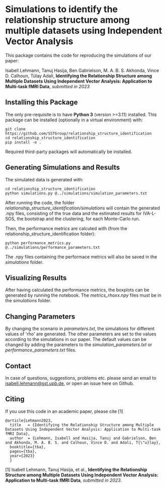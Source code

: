 # Simulations to identify the relationship structure among multiple datasets using Independent Vector Analysis

This package contains the code for reproducing the simulations of our paper:

Isabell Lehmann, Tanuj Hasija, Ben Gabrielson, M. A. B. S. Akhonda, Vince D. Calhoun, Tülay Adali,
**Identifying the Relationship Structure among Multiple Datasets Using Independent Vector Analysis: Application to Multi-task fMRI Data**, *submitted in 2023*


## Installing this Package

The only pre-requisite is to have **Python 3** (version >=3.11) installed. This package can be
installed (optionally in a virtual environment) with:

    git clone https://github.com/SSTGroup/relationship_structure_identification
    cd relationship_structure_identification
    pip install -e .

Required third-party packages will automatically be installed.


## Generating Simulations and Results

The simulated data is generated with:

    cd relationship_structure_identification
    python simulations.py @../simulations/simulation_parameters.txt

After running the code, the folder *relationship_structure_identification/simulations* will contain the generated .npy files,
consisting of the true data and the estimated results for IVA-L-SOS, the bootstrap and the clustering, for each Monte-Carlo run.

Then, the performance metrics are calcuted with (from the relationship_structure_identification folder):

    python performance_metrics.py @../simulations/performance_parameters.txt

The .npy files containing the performace metrics will also be saved in the *simulations* folder.


## Visualizing Results

After having calculated the performance metrics, the boxplots can be generated by running the
notebook.
The *metrics_rhoxx.npy* files must be in the *simulations* folder. 


## Changing Parameters

By changing the scenario in *parameters.txt*, the simulations for different values of 'rho' are generated.
The other parameters are set to the values according to the simulations in our paper.
The default values can be changed by adding the parameters to the *simulation_parameters.txt* or
*performance_parameters.txt* files.


## Contact

In case of questions, suggestions, problems etc. please send an email to isabell.lehmann@sst.upb.de,
or open an issue here on Github.


## Citing

If you use this code in an academic paper, please cite [1]

    @article{Lehmann2023,
      title   = {Identifying the Relationship Structure among Multiple Datasets Using Independent Vector Analysis: Application to Multi-task fMRI Data},
      author  = {Lehmann, Isabell and Hasija, Tanuj and Gabrielson, Ben and Akhonda, M. A. B. S. and Calhoun, Vince D. and Adali, T{\"u}lay},
      booktitle={tba},
      pages={tba},
      year={2023}
      } 

[1] Isabell Lehmann, Tanuj Hasija, et al.,
**Identifying the Relationship Structure among Multiple Datasets Using Independent Vector Analysis: Application to Multi-task fMRI Data**,
*submitted in 2023*.



